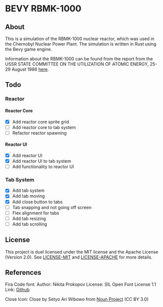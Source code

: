# BEVY RBMK-1000

## About
This is a simulation of the RBMK-1000 nuclear reactor, which was used in the Chernobyl Nuclear Power Plant. The simulation is written in Rust using the Bevy game engine.

Information about the RBMK-1000 can be found from the report from the USSR STATE COMMITTEE ON THE UTILIZATION OF ATOMIC ENERGY, 25-29 August 1986 [here](https://inis.iaea.org/collection/NCLCollectionStore/_Public/18/001/18001971.pdf).

## Todo
### Reactor
#### Reactor Core
- [X] Add reactor core sprite grid
- [ ] Add reactor core to tab system
- [ ] Refactor reactor spawning

#### Reactor UI
- [X] Add reactor UI
- [X] Add reactor UI to tab system
- [ ] Add functionality to reactor UI

### Tab System
- [X] Add tab system
- [X] Add tab moving
- [X] Add close button to tabs
- [ ] Tab snapping and not going off screen
- [ ] Flex alignment for tabs
- [ ] Add tab resizing
- [ ] Add tab scrolling

## License
This project is duel licensed under the MIT license and the Apache License (Version 2.0). See [LICENSE-MIT](LICENSE-MIT) and [LICENSE-APACHE](LICENSE-APACHE) for more details.

## References
Fira Code font: 
    Author: Nikita Prokopov
    License: SIL Open Font License 1.1
    Link: [Github](https://github.com/tonsky/FiraCode)

Close Icon: Close by Setyo Ari Wibowo from [Noun Project](https://thenounproject.com/browse/icons/term/close/) (CC BY 3.0)